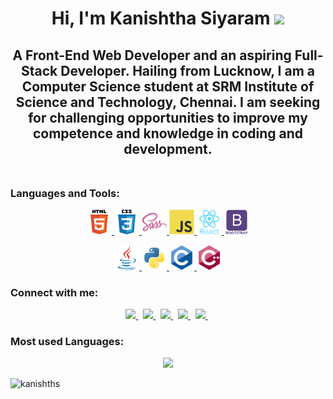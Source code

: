 <h1 align="center">Hi, I'm Kanishtha Siyaram <img src="https://media.giphy.com/media/hvRJCLFzcasrR4ia7z/giphy.gif" width="25px"> </h1> 

<h2 align="center"> A Front-End Web Developer and an aspiring Full-Stack Developer. Hailing from Lucknow, I am a Computer Science student at SRM Institute of Science and Technology, Chennai. I am seeking for challenging opportunities to improve my competence and knowledge in coding and development. <br> <br> </h2> 


</p>
<h3 align="left">Languages and Tools:</h3>
<p align="center"> 
<a href="#" target="_blank"> <img src="https://raw.githubusercontent.com/devicons/devicon/master/icons/html5/html5-original-wordmark.svg" alt="html5" width="40" height="40"/> </a> 
<a href="#" target="_blank"> <img src="https://raw.githubusercontent.com/devicons/devicon/master/icons/css3/css3-original-wordmark.svg" alt="css3" width="40" height="40"/> </a> 
<a href="https://sass-lang.com" target="_blank"> <img src="https://raw.githubusercontent.com/devicons/devicon/master/icons/sass/sass-original.svg" alt="sass" width="40" height="40"/> </a>
<a href="#" target="_blank"> <img src="https://raw.githubusercontent.com/devicons/devicon/master/icons/javascript/javascript-original.svg" alt="javascript" width="40" height="40"/> </a> 
<a href="#" target="_blank"> <img src="https://raw.githubusercontent.com/devicons/devicon/master/icons/react/react-original-wordmark.svg" alt="react" width="40" height="40"/> </a>
<a href="#" target="_blank"> <img src="https://raw.githubusercontent.com/devicons/devicon/master/icons/bootstrap/bootstrap-plain-wordmark.svg" alt="bootstrap" width="40" height="40"/> </a> 
</p>
<p align="center"> 
<a href="#" target="_blank"> <img src="https://raw.githubusercontent.com/devicons/devicon/master/icons/java/java-original.svg" alt="java" width="40" height="40"/> </a> 
<a href="#" target="_blank"> <img src="https://raw.githubusercontent.com/devicons/devicon/master/icons/python/python-original.svg" alt="python" width="40" height="40"/> </a> 
<a href="#" target="_blank"> <img src="https://raw.githubusercontent.com/devicons/devicon/master/icons/c/c-original.svg" alt="c" width="40" height="40"/> </a> 
<a href="#" target="_blank"> <img src="https://raw.githubusercontent.com/devicons/devicon/master/icons/cplusplus/cplusplus-original.svg" alt="cplusplus" width="40" height="40"/> </a> 

</p>



<h3 align="left">Connect with me:</h3>

<p align="center" >
<a href="https://www.instagram.com/__kanishtha__/" rel="nofollow">
    <img src="https://camo.githubusercontent.com/15de05815ac1eacce5ad522291d8fc1e7bc86b2aeb4e90b063a023044efe2a91/68747470733a2f2f696d672e69636f6e73382e636f6d2f666c75656e742f34382f3030303030302f696e7374616772616d2d6e65772e706e67" width="3.5%" data-canonical-src="https://img.icons8.com/fluent/48/000000/instagram-new.png" style="max-width:100%;">
  </a><span>&nbsp;</span>
   <a href="https://twitter.com/KanishthSiyaram" rel="nofollow">
    <img src="https://camo.githubusercontent.com/5b3c84ab5053790df98750af5c36c60fb05058f6f2d9f62e94cf48e3650cc4bc/68747470733a2f2f696d672e69636f6e73382e636f6d2f636f6c6f722f34382f3030303030302f747769747465722e706e67" width="3.5%" data-canonical-src="https://img.icons8.com/color/48/000000/twitter.png" style="max-width:100%;">
  </a><span>&nbsp;</span>
  <a href="https://www.linkedin.com/in/kanishtha-siyaram/" rel="nofollow">
   <img src="https://camo.githubusercontent.com/9354d286708efe5450394771240324309cd530a93524c988d92296fa01b4bd7e/68747470733a2f2f696d672e69636f6e73382e636f6d2f636f6c6f722f34382f3030303030302f6c696e6b6564696e2e706e67" width="3.5%" data-canonical-src="https://img.icons8.com/color/48/000000/linkedin.png" style="max-width:100%;">
    </a><span>&nbsp;</span>
     <a href="https://github.com/kanishths">
    <img src="https://camo.githubusercontent.com/edace24477b83fec7ceeed28766bed49d1e437525e96e7570ace005e7c8a9432/68747470733a2f2f696d672e69636f6e73382e636f6d2f666c75656e742f34382f3030303030302f6769746875622e706e67" width="3.5%" data-canonical-src="https://img.icons8.com/fluent/48/000000/github.png" style="max-width:100%;">
  </a><span>&nbsp;</span>
  <a href="mailto:mail.kanishthasiyaram15@gmail.com">
    <img src="https://camo.githubusercontent.com/3519e704bfa3608c44bb981d63331e5163bd0a3bf0ab5fbfbda3a51ada1586a2/68747470733a2f2f696d672e69636f6e73382e636f6d2f666c75656e742f34382f3030303030302f676d61696c2e706e67" width="3.5%" data-canonical-src="https://img.icons8.com/fluent/48/000000/gmail.png" style="max-width:100%;">
  </a><span>&nbsp;</span>
  <br>
    

 <h3 align="left">Most used Languages:</h3>
   <p align="center">
  <img  src="https://github-readme-stats.vercel.app/api/top-langs/?username=kanishths&layout=compact&title_color=ffffff&text_color=2affff&bg_color=1d1f21">
</p>


<p align="left"> <img src="https://komarev.com/ghpvc/?username=kanishths&label=Profile%20views&color=0e75b6&style=flat" alt="kanishths" /> </p>
